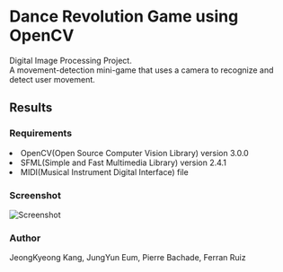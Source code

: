 # Dance Revolution Game using OpenCV

Digital Image Processing Project.<br/>
A movement-detection mini-game that uses a camera to recognize and detect user movement.

## Results

### Requirements
<li>OpenCV(Open Source Computer Vision Library) version 3.0.0</li>
<li>SFML(Simple and Fast Multimedia Library) version 2.4.1</li>
<li>MIDI(Musical Instrument Digital Interface) file</li>

### Screenshot
![Screenshot](https://github.com/jeongkyeong/dance-revolution-game-and-OpenCV/blob/master/Screenshot.png)

### Author
JeongKyeong Kang, JungYun Eum, Pierre Bachade, Ferran Ruiz
